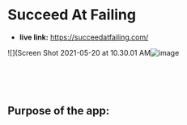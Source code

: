 # Succeed At Failing

* **live link:**
https://succeedatfailing.com/

![](Screen Shot 2021-05-20 at 10.30.01 AM![image](https://user-images.githubusercontent.com/70443586/118997639-d19d3900-b956-11eb-808f-8ced7df36098.png)

<br /> <br /><br />
## Purpose of the app: 
